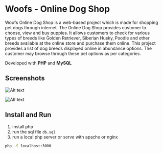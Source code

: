 # Woofs - Online Dog Shop
Woofs Online Dog Shop is a web-based project which is made for shopping pet dogs through internet.
The Online Dog Shop provides customer to choose, view and buy puppies. It allows
customers to check for various types of breeds like Golden Retriever, Siberian Husky,
Poodle and other breeds available at the online store and purchase them online. This
project provides a list of dog breeds displayed online in abundance options. The
customer may browse through these pet options as per categories. 

Developed with **PHP** and **MySQL**

## Screenshots 

![Alt text](https://divinepaul.com/img/screenshots/keerthana_mini.png)

![Alt text](https://divinepaul.com/img/screenshots/keerthana_mini_sign.png)

## Install and Run 
1. install php
2. run the sql file `db.sql`
3. run a local php server or serve with apache or nginx
```bash
php -S localhost:3000
```
